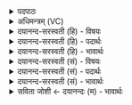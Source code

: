 <details><summary>पदपाठः</summary>

कृष्णः॑। अ॒सि॒। आ॒ख॒रे॒ष्ठः। आ॒ख॒रे॒स्थ इत्या॑खरे॒ऽस्थः। अ॒ग्नये॑। त्वा॒। जुष्ट॑म्। प्र। उ॒क्षा॒मि॒। वेदिः॑। अ॒सि॒। ब॒र्हिषे॑। त्वा॒। जुष्टा॑म्। प्र। उ॒क्षा॒मि॒। ब॒र्हिः। अ॒सि॒। स्रु॒ग्भ्य इति स्रु॒क्ऽभ्यः। त्वा॒। जुष्ट॑म्। प्र। उ॒क्षा॒मि॒। १।
</details>

<details><summary>अधिमन्त्रम् (VC)</summary>

- यज्ञो देवता
- परमेष्ठी प्रजापतिर्ऋषिः
- निचृत् पङ्क्तिः
- पञ्चमः
</details>

<details><summary>दयानन्द-सरस्वती (हि) - विषयः</summary>

अब दूसरे अध्याय में परमेश्वर ने उन विद्याओं की सिद्धि करने के लिये विशेष विद्याओं का प्रकाश किया है कि जो-जो प्रथम अध्याय में प्राणियों के सुख के लिये प्रकाशित की हैं। उन में से वेद आदि पदार्थों के बनाने को हस्तक्रियाओं के सहित विद्याओं के प्रकार प्रकाशित किये हैं, उन में से प्रथम मन्त्र में यज्ञ सिद्ध करने के लिये साधन अर्थात् उनकी सिद्धि के निमित्त कहे हैं।
</details>

<details><summary>दयानन्द-सरस्वती (हि) - पदार्थः</summary>

पदार्थान्वयभाषाः -  जिस कारण यह यज्ञ (आखरेष्ठः) वेदी की रचना से खुदे हुए स्थान में स्थिर होकर (कृष्णः) भौतिक अग्नि से छिन्न अर्थात् सूक्ष्मरूप और पवन के गुणों से आकर्षण को प्राप्त (असि) होता है, इससे मैं (अग्नये) भौतिक अग्नि के बीच में हवन करने के लिये (जुष्टम्) प्रीति के साथ शुद्ध किये हुए (त्वा) उस यज्ञ अर्थात् होम की सामग्री को (प्रोक्षामि) घी आदि पदार्थों से सींचकर शुद्ध करता हूँ और जिस कारण यह (वेदिः) वेदी अन्तरिक्ष में स्थित (असि) होती है, इससे मैं (बर्हिषे) होम किये हुए पदार्थों को अन्तरिक्ष में पहुँचाने के लिये (जुष्टाम्) प्रीति से सम्पादन की हुई (त्वा) उस वेदि को (प्रोक्षामि) अच्छे प्रकार घी आदि पदार्थों से सींचता हूँ तथा जिस कारण यह (बर्हिः) जल अन्तरिक्ष में स्थिर होकर पदार्थों की शुद्धि करानेवाला (असि) होता है, इससे (त्वा) उसकी शुद्धि के लिये जो कि शुद्ध किया हुआ (जुष्टम्) पुष्टि आदि गुणों को उत्पन्न करनेहारा हवि है, उसको मैं (स्रुग्भ्यः) स्रुवा आदि साधनों से अग्नि में डालने के लिये (प्रोक्षामि) शुद्ध करता हूँ ॥१॥
</details>

<details><summary>दयानन्द-सरस्वती (हि) - भावार्थः</summary>

भावार्थभाषाः -  ईश्वर उपदेश करता है कि सब मनुष्यों को वेदी बनाकर और पात्र आदि होम की सामग्री ले के उस हवि को अच्छी प्रकार शुद्ध कर तथा अग्नि में होम कर के किया हुआ यज्ञ वर्षा के शुद्ध जल से सब ओषधियों को पुष्ट करता है, उस यज्ञ के अनुष्ठान से सब प्राणियों को नित्य सुख देना मनुष्यों का परम धर्म है ॥१॥
</details>

<details><summary>दयानन्द-सरस्वती (सं) - विषयः</summary>

तत्रादौ वेद्यादिरचनमुपदिश्यते ॥
</details>

<details><summary>दयानन्द-सरस्वती (सं) - पदार्थः</summary>

पदार्थान्वयभाषाः -  यतोऽयं यज्ञ आखरेष्ठः कृष्णो[ऽसि] भवति तस्मात् त्वा तमहमग्नये जुष्टं प्रोक्षामि। यत इयं वेदिरन्तरिक्षस्थासि भवति, तस्मादहं त्वा तामिमां बर्हिषे जुष्टां प्रोक्षामि। यत इदं बर्हिरुदकमन्तरिक्षस्थं सच्छुद्धिकारि [असि] भवति, तस्मात् त्वा तच्छोधितं जुष्टं हविः स्रुग्भ्योऽहं प्रोक्षामि ॥१॥
</details>

<details><summary>दयानन्द-सरस्वती (सं) - भावार्थः</summary>

भावार्थभाषाः -  ईश्वर उपदिशति सर्वैर्मनुष्यैर्वेदिं रचयित्वा पात्रादिसामग्रीं गृहीत्वा सम्यक् शोधयित्वा तद्धविरग्नौ हुत्वा कृतो यज्ञः शुद्धेन वृष्टिजलेन सर्वा ओषधीः पोषयति। तेन सर्वे प्राणिनो नित्यं सुखयितव्या इति ॥१॥
</details>

<details><summary>सविता जोशी ← दयानन्दः (म) - भावार्थः</summary>

भावार्थभाषाः -  ईश्वराच्या उपदेशाप्रमाणे सर्व माणसांनी वेदी बनवावी. पात्रे व होमाचे सामान घ्यावे, शुद्ध आहुतीने होम करावा. अशा यज्ञामुळे पर्जन्याची शुद्धी होते. औषधी पुष्ट होतात व अशा यज्ञाच्या अनुष्ठानाने सर्व प्राण्यांना सदैव सुखी करणे हाच माणसाचा श्रेष्ठ धर्म आहे.
</details>